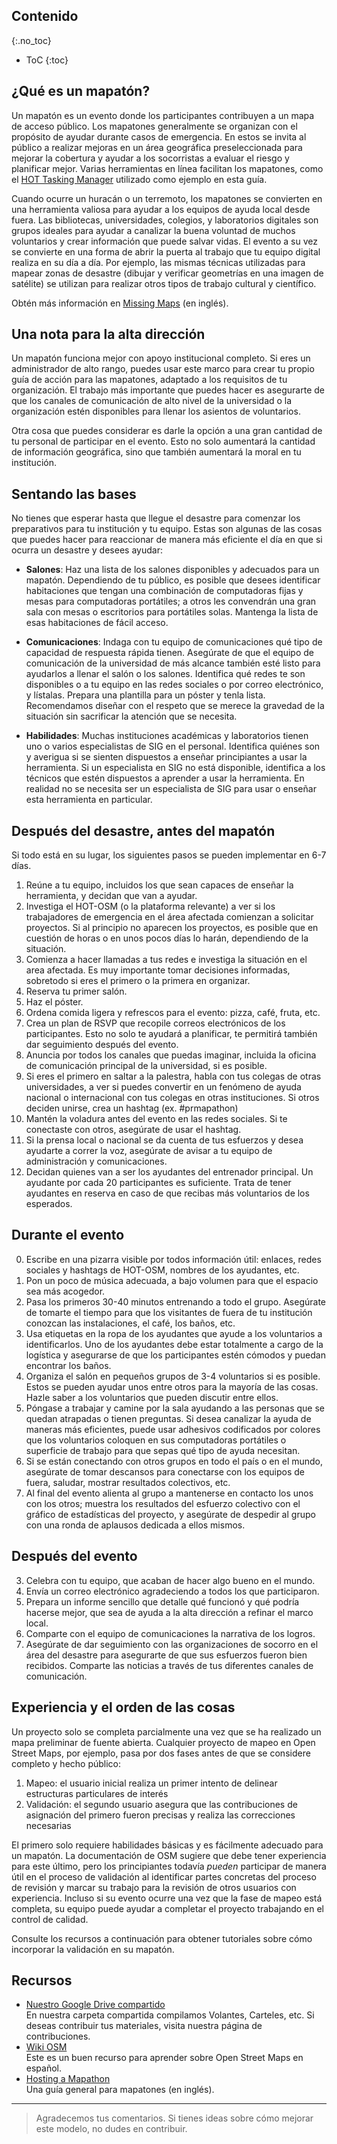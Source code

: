 ## Contenido
{:.no_toc}

* ToC
{:toc}


## ¿Qué es un mapatón?

Un mapatón es un evento donde los participantes contribuyen a un mapa de acceso público. Los mapatones generalmente se organizan con el propósito de ayudar durante casos de emergencia. En estos se invita al público a realizar mejoras en un área geográfica preseleccionada para mejorar la cobertura y ayudar a los socorristas a evaluar el riesgo y planificar mejor. Varias herramientas en línea facilitan los mapatones, como el [HOT Tasking Manager](http://tasks.hotosm.org/) utilizado como ejemplo en esta guía.

Cuando ocurre un huracán o un terremoto, los mapatones se convierten en una herramienta valiosa para ayudar a los equipos de ayuda local desde fuera. Las bibliotecas, universidades, colegios, y laboratorios digitales son grupos ideales para ayudar a canalizar la buena voluntad de muchos voluntarios y crear información que puede salvar vidas. El evento a su vez se convierte en una forma de abrir la puerta al trabajo que tu equipo digital realiza en su día a día. Por ejemplo, las mismas técnicas utilizadas para mapear zonas de desastre (dibujar y verificar geometrías en una imagen de satélite) se utilizan para realizar otros tipos de trabajo cultural y científico.

Obtén más información en [Missing Maps](http://www.missingmaps.org/host/) (en inglés).

## Una nota para la alta dirección

Un mapatón funciona mejor con apoyo institucional completo. Si eres un administrador de alto rango, puedes usar este marco para crear tu propio guía de acción para las mapatones, adaptado a los requisitos de tu organización. El trabajo más importante que puedes hacer es asegurarte de que los canales de comunicación de alto nivel de la universidad o la organización estén disponibles para llenar los asientos de voluntarios.

Otra cosa que puedes considerar es darle la opción a una gran cantidad de tu personal de participar en el evento. Esto no solo aumentará la cantidad de información geográfica, sino que también aumentará la moral en tu institución.

## Sentando las bases

No tienes que esperar hasta que llegue el desastre para comenzar los preparativos para tu institución y tu equipo. Estas son algunas de las cosas que puedes hacer para reaccionar de manera más eficiente el día en que si ocurra un desastre y desees ayudar:

- **Salones**: Haz una lista de los salones disponibles y adecuados para un mapatón. Dependiendo de tu público, es posible que desees identificar habitaciones que tengan una combinación de computadoras fijas y mesas para computadoras portátiles; a otros les convendrán una gran sala con mesas o escritorios para portátiles solas. Mantenga la lista de esas habitaciones de fácil acceso.

- **Comunicaciones**: Indaga con tu equipo de comunicaciones qué tipo de capacidad de respuesta rápida tienen. Asegúrate de que el equipo de comunicación de la universidad de más alcance también esté listo para ayudarlos a llenar el salón o los salones. Identifica qué redes te son disponibles o a tu equipo en las redes sociales o por correo electrónico, y lístalas. Prepara una plantilla para un póster y tenla lista. Recomendamos diseñar con el respeto que se merece la gravedad de la situación sin sacrificar la atención que se necesita.

- **Habilidades**: Muchas instituciones académicas y laboratorios tienen uno o varios especialistas de SIG en el personal. Identifica quiénes son y averigua si se sienten dispuestos a enseñar principiantes a usar la herramienta. Si un especialista en SIG no está disponible, identifica a los técnicos que estén dispuestos a aprender a usar la herramienta. En realidad no se necesita ser un especialista de SIG para usar o enseñar esta herramienta en particular.

## Después del desastre, antes del mapatón

Si todo está en su lugar, los siguientes pasos se pueden implementar en 6-7 días.

1. Reúne a tu equipo, incluidos los que sean capaces de enseñar la herramienta, y decidan que van a ayudar.
2. Investiga el HOT-OSM (o la plataforma relevante) a ver si los trabajadores de emergencia en el área afectada comienzan a solicitar proyectos. Si al principio no aparecen los proyectos, es posible que en cuestión de horas o en unos pocos días lo harán, dependiendo de la situación.
3. Comienza a hacer llamadas a tus redes e investiga la situación en el area afectada. Es muy importante tomar decisiones informadas, sobretodo si eres el primero o la primera en organizar.
4. Reserva tu primer salón.
5. Haz el póster.
10. Ordena comida ligera y refrescos para el evento: pizza, café, fruta, etc.
11. Crea un plan de RSVP que recopile correos electrónicos de los participantes. Esto no solo te ayudará a planificar, te permitirá también dar seguimiento después del evento.
6. Anuncia por todos los canales que puedas imaginar, incluida la oficina de comunicación principal de la universidad, si es posible.
7. Si eres el primero en saltar a la palestra, habla con tus colegas de otras universidades, a ver si puedes  convertir en un fenómeno de ayuda nacional o internacional con tus colegas en otras instituciones. Si otros deciden unirse, crea un hashtag (ex. #prmapathon)
8. Mantén la voladura antes del evento en las redes sociales. Si te conectaste con otros, asegúrate de usar el hashtag.
9. Si la prensa local o nacional se da cuenta de tus esfuerzos y desea ayudarte a correr la voz, asegúrate de avisar a tu equipo de administración y comunicaciones.
10. Decidan quienes van a ser los ayudantes del entrenador principal. Un ayudante por cada 20 participantes es suficiente. Trata de tener ayudantes en reserva en caso de que recibas más voluntarios de los esperados.

## Durante el evento


0. Escribe en una pizarra visible por todos información útil: enlaces, redes sociales y hashtags de HOT-OSM, nombres de los ayudantes, etc.
1. Pon un poco de música adecuada, a bajo volumen para que el espacio sea más acogedor.
2. Pasa los primeros 30-40 minutos entrenando a todo el grupo. Asegúrate de tomarte el tiempo para que los visitantes de fuera de tu institución conozcan las instalaciones, el café, los baños, etc.
3. Usa etiquetas en la ropa de los ayudantes que ayude a los voluntarios a identificarlos. Uno de los ayudantes debe estar totalmente a cargo de la logística y asegurarse de que los participantes estén cómodos y puedan encontrar los baños.
4. Organiza el salón en pequeños grupos de 3-4 voluntarios si es posible. Estos se pueden ayudar unos entre otros para la mayoría de las cosas. Hazle saber a los voluntarios que pueden discutir entre ellos.
5. Póngase a trabajar y camine por la sala ayudando a las personas que se quedan atrapadas o tienen preguntas. Si desea canalizar la ayuda de maneras más eficientes, puede usar adhesivos codificados por colores que los voluntarios coloquen en sus computadoras portátiles o superficie de trabajo para que sepas qué tipo de ayuda necesitan.
6. Si se están conectando con otros grupos en todo el país o en el mundo, asegúrate de tomar descansos para conectarse con los equipos de fuera, saludar, mostrar resultados colectivos, etc.
7. Al final del evento alienta al grupo a mantenerse en contacto los unos con los otros; muestra los resultados del esfuerzo colectivo con el gráfico de estadísticas del proyecto, y asegúrate de despedir al grupo con una ronda de aplausos dedicada a ellos mismos.

## Después del evento

3. Celebra con tu equipo, que acaban de hacer algo bueno en el mundo.
1. Envía un correo electrónico agradeciendo a todos los que participaron.
2. Prepara un informe sencillo que detalle qué funcionó y qué podría hacerse mejor, que sea de ayuda a la alta dirección a refinar el marco local.
4. Comparte con el equipo de comunicaciones la narrativa de los logros.
5. Asegúrate de dar seguimiento con las organizaciones de socorro en el área del desastre para asegurarte de que sus esfuerzos fueron bien recibidos. Comparte las noticias a través de tus diferentes canales de comunicación.

## Experiencia y el orden de las cosas 

Un proyecto solo se completa parcialmente una vez que se ha realizado un mapa preliminar de fuente abierta. Cualquier proyecto de mapeo en Open Street Maps, por ejemplo, pasa por dos fases antes de que se considere completo y hecho público:

1. Mapeo: el usuario inicial realiza un primer intento de delinear estructuras particulares de interés
2. Validación: el segundo usuario asegura que las contribuciones de asignación del primero fueron precisas y realiza las correcciones necesarias

El primero solo requiere habilidades básicas y es fácilmente adecuado para un mapatón. La documentación de OSM sugiere que debe tener experiencia para este último, pero los principiantes todavía *pueden* participar de manera útil en el proceso de validación al identificar partes concretas del proceso de revisión y marcar su trabajo para la revisión de otros usuarios con experiencia. Incluso si su evento ocurre una vez que la fase de mapeo está completa, su equipo puede ayudar a completar el proyecto trabajando en el control de calidad.

Consulte los recursos a continuación para obtener tutoriales sobre cómo incorporar la validación en su mapatón.

## Recursos

- [Nuestro Google Drive compartido](https://drive.google.com/drive/folders/0B2gLcm5jfVhSZWlpV0JBTVRUdUE?usp=sharing)    
En nuestra carpeta compartida compilamos Volantes, Carteles, etc. Si deseas contribuir tus materiales, visita nuestra página de contribuciones.
- [Wiki OSM](http://wiki.openstreetmap.org/wiki/ES:P%C3%A1gina_principal)   
Este es un buen recurso para aprender sobre Open Street Maps en español.
- [Hosting a Mapathon](http://www.missingmaps.org/host/)   
Una guía general para mapatones (en inglés).

---

> Agradecemos tus comentarios. Si tienes ideas sobre cómo mejorar este modelo, no dudes en contribuir.

